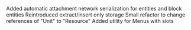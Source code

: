 Added automatic attachment network serialization for entities and block entities
Reintroduced extract/insert only storage
Small refactor to change references of "Unit" to "Resource"
Added utility for Menus with slots